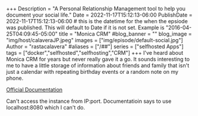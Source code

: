 +++
Description = "A Personal Relationship Management tool to help you document your social life."
Date = 2022-11-17T15:12:13-06:00
PublishDate = 2022-11-17T15:12:13-06:00 # this is the datetime for the when the epsiode was published. This will default to Date if it is not set. Example is "2016-04-25T04:09:45-05:00"
title = "Monica CRM"
#blog_banner = ""
blog_image = "img/host/calaveraJP.jpeg"
images = ["img/episode/default-social.jpg"]
Author = "rastacalavera"
#aliases = ["/##"]
series = ["selfhosted Apps"]
tags = ["docker","selfhosted","selfhosting","CRM"]
+++
I've heard about Monica CRM for years but never really gave it a go. It sounds interesting to me to have a little storage of information about friends and family that isn't just a calendar with repeating birthday events or a random note on my phone.

[Official Documentation](https://github.com/monicahq/docker)

Can't access the instance from IP:port. Documentatioin says to use localhost:8080 which I can't do.